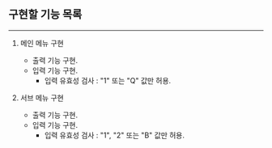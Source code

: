 ## 구현할 기능 목록
---
1. 메인 메뉴 구현
    - 출력 기능 구현.
    - 입력 기능 구현.
        - 입력 유효성 검사 : "1" 또는 "Q" 값만 허용.

2. 서브 메뉴 구현
    - 출력 기능 구현.
    - 입력 기능 구현.
        - 입력 유효성 검사 : "1", "2" 또는 "B" 값만 허용.